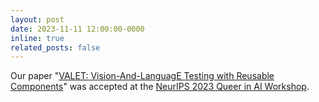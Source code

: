 ```yaml
---
layout: post
date: 2023-11-11 12:00:00-0000
inline: true
related_posts: false
---
```


Our paper "[VALET: Vision-And-LanguagE Testing with Reusable Components](https://ericslyman.com/assets/pdf/valet.pdf)" was accepted at the [NeurIPS 2023 Queer in AI Workshop](https://www.queerinai.com/neurips-2023).